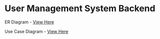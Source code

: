 ﻿# User Management System Backend

ER Diagram - [View Here](https://drive.google.com/file/d/1KrOrOhOGiTdxXzmN9QiEMVPyiOHeCk1_/view?usp=drive_link)

Use Case Diagram - [View Here](https://drive.google.com/file/d/152zaOu2ikZ5A0vTt8ZBr-EL6NzT3o19L/view?usp=drive_link)

